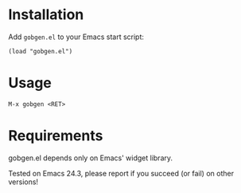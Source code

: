 Installation
============

Add `gobgen.el` to your Emacs start script:

`(load "gobgen.el")`

Usage
=====

`M-x gobgen <RET>`

Requirements
============

gobgen.el depends only on Emacs' widget library.

Tested on Emacs 24.3, please report if you succeed (or fail) on other
versions!
